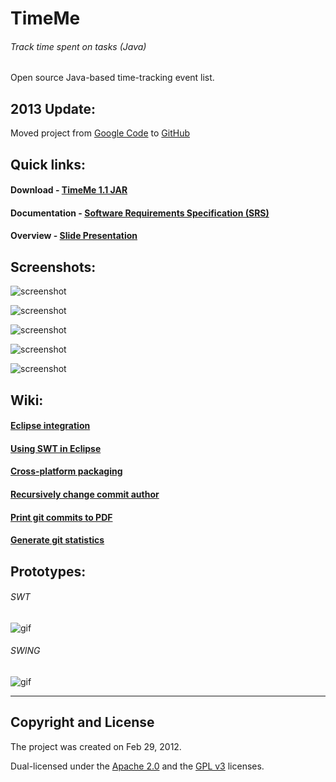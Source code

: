 # TimeMe
###### _Track time spent on tasks (Java)_
Open source Java-based time-tracking event list.

## 2013 Update: 
Moved project from [Google Code](https://code.google.com/archive/a/eclipselabs.org/p/timeme) to [GitHub](https://github.com/mittman/timeme)

## Quick links:
#### Download - [TimeMe 1.1 JAR](https://github.com/mittman/timeme/raw/master/jars/TimeMe_1.1.jar)
#### Documentation - [Software Requirements Specification (SRS)](docs/TimeMe_SRS.pdf)
#### Overview - [Slide Presentation](docs/TimeMe_present.pdf)

## Screenshots:
![screenshot](wiki/TimeMe_Z18_gtk2-ambiance.png)

![screenshot](wiki/TimeMe_Z18_gtk2-clearlooks.png)

![screenshot](wiki/TimeMe_Z18_gtk3-radiance.png)

![screenshot](wiki/TimeMe_Z18_win7-aero.png)

![screenshot](wiki/TimeMe_Z18_win7-classic.png)

## Wiki:
#### [Eclipse integration](https://github.com/mittman/timeme/wiki/Eclipse)
#### [Using SWT in Eclipse](https://github.com/mittman/timeme/wiki/SWT)
#### [Cross-platform packaging](https://github.com/mittman/timeme/wiki/Packaging)
#### [Recursively change commit author](https://github.com/mittman/timeme/wiki/GIT-Tricks#Recursively_change_commit_author)
#### [Print git commits to PDF](https://github.com/mittman/timeme/wiki/GIT-Tricks#Print_git_commits_to_PDF)
#### [Generate git statistics](https://github.com/mittman/timeme/wiki/GIT-Tricks#Generate_git_statistics)

## Prototypes:
###### SWT
![gif](wiki/timeme-swt.gif)

###### SWING
![gif](wiki/timeme-swing.gif)

----------
## Copyright and License
The project was created on Feb 29, 2012.

Dual-licensed under the [Apache 2.0](LICENSE) and the [GPL v3](COPYING) licenses.
